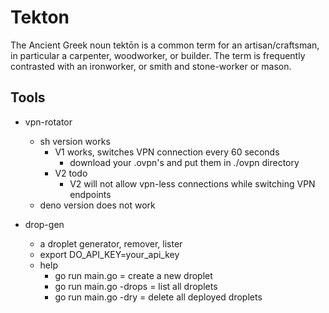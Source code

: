 # Tekton
 The Ancient Greek noun tektōn is a common term for an artisan/craftsman, in particular a carpenter, woodworker, or builder. The term is frequently contrasted with an ironworker, or smith and stone-worker or mason.

## Tools
- vpn-rotator
    - sh version works
        - V1 works, switches VPN connection every 60 seconds
            - download your .ovpn's and put them in ./ovpn directory
        - V2 todo
            - V2 will not allow vpn-less connections while switching VPN endpoints
    - deno version does not work

- drop-gen
    - a droplet generator, remover, lister
    - export DO_API_KEY=your_api_key
    - help
        - go run main.go 			= create a new droplet
        - go run main.go -drops 	= list all droplets
        - go run main.go -dry 		= delete all deployed droplets
